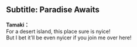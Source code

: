 # 

  
## Subtitle: Paradise Awaits
  
**Tamaki：**  
For a desert island, this place sure is nyice!  
But I bet it'll be even nyicer if you join me over here!  
